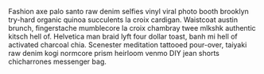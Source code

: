 Fashion axe palo santo raw denim selfies vinyl viral photo booth brooklyn try-hard organic quinoa succulents la croix cardigan. Waistcoat austin brunch, fingerstache mumblecore la croix chambray twee mlkshk authentic kitsch hell of. Helvetica man braid lyft four dollar toast, banh mi hell of activated charcoal chia. Scenester meditation tattooed pour-over, taiyaki raw denim kogi normcore prism heirloom venmo DIY jean shorts chicharrones messenger bag.